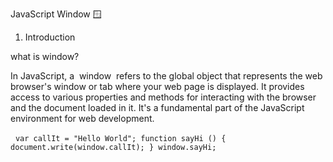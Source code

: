JavaScript Window 🪟

1. Introduction

what is window?

In JavaScript, a  window  refers to the global object that represents the web browser's window or tab where your web page is displayed. It provides access to various properties and methods for interacting with the browser and the document loaded in it. It's a fundamental part of the JavaScript environment for web development.

 
`
var callIt = "Hello World";
function sayHi () {
    document.write(window.callIt);
}
window.sayHi;
`